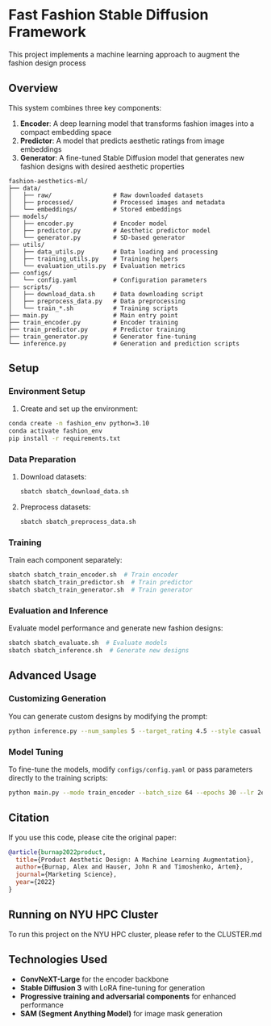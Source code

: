 # Fast Fashion Stable Diffusion Framework

This project implements a machine learning approach to augment the fashion design process

## Overview

This system combines three key components:
1. **Encoder**: A deep learning model that transforms fashion images into a compact embedding space
2. **Predictor**: A model that predicts aesthetic ratings from image embeddings
3. **Generator**: A fine-tuned Stable Diffusion model that generates new fashion designs with desired aesthetic properties

```
fashion-aesthetics-ml/
├── data/
│   ├── raw/                 # Raw downloaded datasets
│   ├── processed/           # Processed images and metadata
│   └── embeddings/          # Stored embeddings
├── models/
│   ├── encoder.py           # Encoder model
│   ├── predictor.py         # Aesthetic predictor model
│   └── generator.py         # SD-based generator
├── utils/
│   ├── data_utils.py        # Data loading and processing
│   ├── training_utils.py    # Training helpers 
│   └── evaluation_utils.py  # Evaluation metrics
├── configs/
│   └── config.yaml          # Configuration parameters
├── scripts/
│   ├── download_data.sh     # Data downloading script
│   ├── preprocess_data.py   # Data preprocessing
│   └── train_*.sh           # Training scripts
├── main.py                  # Main entry point
├── train_encoder.py         # Encoder training
├── train_predictor.py       # Predictor training
├── train_generator.py       # Generator fine-tuning
└── inference.py             # Generation and prediction scripts
```

## Setup

### Environment Setup

1. Create and set up the environment:
```bash
conda create -n fashion_env python=3.10
conda activate fashion_env
pip install -r requirements.txt
```

### Data Preparation
1. Download datasets:
   ```bash
   sbatch sbatch_download_data.sh
   ```
2. Preprocess datasets:
   ```bash
   sbatch sbatch_preprocess_data.sh
   ```

### Training
Train each component separately:
```bash
sbatch sbatch_train_encoder.sh  # Train encoder
sbatch sbatch_train_predictor.sh  # Train predictor
sbatch sbatch_train_generator.sh  # Train generator
```

### Evaluation and Inference
Evaluate model performance and generate new fashion designs:
```bash
sbatch sbatch_evaluate.sh  # Evaluate models
sbatch sbatch_inference.sh  # Generate new designs
```

## Advanced Usage

### Customizing Generation
You can generate custom designs by modifying the prompt:
```bash
python inference.py --num_samples 5 --target_rating 4.5 --style casual --color blue
```

### Model Tuning
To fine-tune the models, modify `configs/config.yaml` or pass parameters directly to the training scripts:
```bash
python main.py --mode train_encoder --batch_size 64 --epochs 30 --lr 2e-4 --embedding_dim 1024
```

## Citation
If you use this code, please cite the original paper:
```bibtex
@article{burnap2022product,
  title={Product Aesthetic Design: A Machine Learning Augmentation},
  author={Burnap, Alex and Hauser, John R and Timoshenko, Artem},
  journal={Marketing Science},
  year={2022}
}
```

## Running on NYU HPC Cluster

To run this project on the NYU HPC cluster, please refer to the CLUSTER.md

## Technologies Used
- **ConvNeXT-Large** for the encoder backbone
- **Stable Diffusion 3** with LoRA fine-tuning for generation
- **Progressive training and adversarial components** for enhanced performance
- **SAM (Segment Anything Model)** for image mask generation

